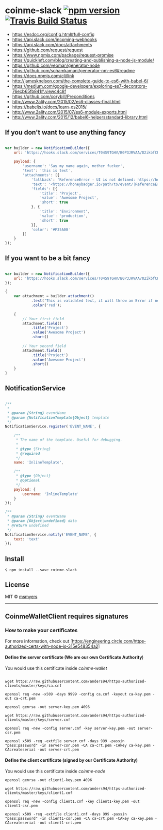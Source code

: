 # coinme-slack  [![npm version](https://badge.fury.io/js/coinme-slack.svg)](https://badge.fury.io/js/coinme-slack) [![Travis Build Status](https://travis-ci.org/coinme/coinme-node.svg?branch=master)](https://travis-ci.org/coinme/coinme-node)

* https://esdoc.org/config.html#full-config
* https://api.slack.com/incoming-webhooks
* https://api.slack.com/docs/attachments
* https://github.com/request/request
* https://www.npmjs.com/package/request-promise
* https://quickleft.com/blog/creating-and-publishing-a-node-js-module/
* https://github.com/yeoman/generator-node
* https://github.com/sohamkamani/generator-nm-es6#readme
* https://docs.npmjs.com/cli/link
* http://jamesknelson.com/the-complete-guide-to-es6-with-babel-6/
* https://medium.com/google-developers/exploring-es7-decorators-76ecb65fb841#.viewc4c8f
* https://github.com/corybill/Preconditions
* http://www.2ality.com/2015/02/es6-classes-final.html
* https://babeljs.io/docs/learn-es2015/
* http://www.2ality.com/2015/07/es6-module-exports.html
* http://www.2ality.com/2015/12/babel6-helpersstandard-library.html

## If you don't want to use anything fancy

```javascript

var builder = new NotificationBuilder({
    url: 'https://hooks.slack.com/services/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',
    
    payload: {
        'username': 'Say my name again, mother fucker',
        'text': 'this is text',
        'attachments': [{
            'fallback': 'ReferenceError - UI is not defined: https://honeybadger.io/path/to/event/',
            'text': '<https://honeybadger.io/path/to/event/|ReferenceError> - UI is not defined',
            'fields': [{
                'title': 'Project',
                'value': 'Awesome Project',
                'short': true
            }, {
                'title': 'Environment',
                'value': 'production',
                'short': true
            }],
            'color': '#F35A00'
        }]
    }
});
```

## If you want to be a bit fancy

```javascript

var builder = new NotificationBuilder({
    url: 'https://hooks.slack.com/services/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'
});

{
    var attachment = builder.attachment()
            .text('This is validated text, it will throw an Error if not a string')
            .color('red');
            
    {
        // Your first field
        attachment.field()
            .title('Project')
            .value('Awesome Project')
            .short()
            
        // Your second field
        attachment.field()
            .title('Project')
            .value('Awesome Project')
            .short()
    }
}

```

## NotificationService

```javascript

/**
 * 
 * @param {String} eventName
 * @param {NotificationTemplate|Object} template
 */
NotificationService.register('EVENT_NAME', {

    /**
     * The name of the template. Useful for debugging.
     *
     * @type {String} 
     * @required
     */
    name: 'InlineTemplate', 

    /**
     * @type {Object}
     * @optional
     */
    payload: {
        username: 'InlineTemplate'
    }
});

/**
 * @param {String} eventName 
 * @param {Object|undefined} data
 * @return undefined
 */
NotificationService.notify('EVENT_NAME', {
    text: 'text'
});
```

## Install

```
$ npm install --save coinme-slack
```

## License

MIT © [msmyers](https://github.com/msmyers)

---

## CoinmeWalletClient requires signatures

### How to make your certificates

For more information, check out [https://engineering.circle.com/https-authorized-certs-with-node-js-315e548354a2]

#### Define the server certificate (We are our own Certificate Authority)

You would use this certificate inside *coinme-wallet*

```

wget https://raw.githubusercontent.com/anders94/https-authorized-clients/master/keys/ca.cnf

openssl req -new -x509 -days 9999 -config ca.cnf -keyout ca-key.pem -out ca-crt.pem

openssl genrsa -out server-key.pem 4096

wget https://raw.githubusercontent.com/anders94/https-authorized-clients/master/keys/server.cnf

openssl req -new -config server.cnf -key server-key.pem -out server-csr.pem

openssl x509 -req -extfile server.cnf -days 999 -passin "pass:password" -in server-csr.pem -CA ca-crt.pem -CAkey ca-key.pem -CAcreateserial -out server-crt.pem

```

#### Define the client certificate (signed by our Certificate Authority) 

You would use this certificate inside *coinme-node*

```
openssl genrsa -out client1-key.pem 4096

wget https://raw.githubusercontent.com/anders94/https-authorized-clients/master/keys/client1.cnf

openssl req -new -config client1.cnf -key client1-key.pem -out client1-csr.pem

openssl x509 -req -extfile client1.cnf -days 999 -passin "pass:password" -in client1-csr.pem -CA ca-crt.pem -CAkey ca-key.pem -CAcreateserial -out client1-crt.pem


```